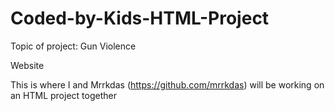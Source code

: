 # Coded-by-Kids-HTML-Project

Topic of project: 
Gun Violence 

Website



This is where I and Mrrkdas (https://github.com/mrrkdas) will be working on an HTML project together